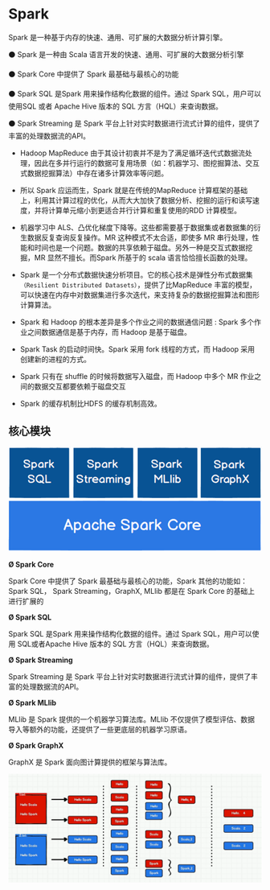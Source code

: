 # Spark



<span style="align:center">Spark 是一种基于内存的快速、通用、可扩展的大数据分析计算引擎。</span>



⚫  Spark 是一种由 Scala 语言开发的快速、通用、可扩展的大数据分析引擎

⚫  Spark Core 中提供了 Spark 最基础与最核心的功能

⚫  Spark SQL 是Spark 用来操作结构化数据的组件。通过 Spark SQL，用户可以使用SQL 或者 Apache Hive 版本的 SQL 方言（HQL）来查询数据。

⚫  Spark Streaming 是 Spark 平台上针对实时数据进行流式计算的组件，提供了丰富的处理数据流的API。







- Hadoop MapReduce 由于其设计初衷并不是为了满足循环迭代式数据流处理，因此在多并行运行的数据可复用场景（如：机器学习、图挖掘算法、交互式数据挖掘算法）中存在诸多计算效率等问题。

- 所以 Spark 应运而生，Spark 就是在传统的MapReduce 计算框架的基础上，利用其计算过程的优化，从而大大加快了数据分析、挖掘的运行和读写速度，并将计算单元缩小到更适合并行计算和重复使用的RDD 计算模型。

- 机器学习中 ALS、凸优化梯度下降等。这些都需要基于数据集或者数据集的衍生数据反复查询反复操作。MR 这种模式不太合适，即使多 MR 串行处理，性能和时间也是一个问题。数据的共享依赖于磁盘。另外一种是交互式数据挖掘，MR 显然不擅长。而Spark 所基于的 scala 语言恰恰擅长函数的处理。

- Spark 是一个分布式数据快速分析项目。它的核心技术是弹性分布式数据集`（Resilient Distributed Datasets）`，提供了比MapReduce 丰富的模型，可以快速在内存中对数据集进行多次迭代，来支持复杂的数据挖掘算法和图形计算算法。

- Spark 和 Hadoop 的根本差异是多个作业之间的数据通信问题 : Spark 多个作业之间数据通信是基于内存，而 Hadoop 是基于磁盘。

- Spark Task 的启动时间快。Spark 采用 fork 线程的方式，而 Hadoop 采用创建新的进程的方式。

- Spark 只有在 shuffle 的时候将数据写入磁盘，而 Hadoop 中多个 MR 作业之间的数据交互都要依赖于磁盘交互

- Spark 的缓存机制比HDFS 的缓存机制高效。



## 核心模块

![image-20230217105833883](images/image-20230217105833883.png)

**Ø Spark Core**

Spark Core 中提供了 Spark 最基础与最核心的功能，Spark 其他的功能如：Spark SQL， Spark Streaming，GraphX, MLlib 都是在 Spark Core 的基础上进行扩展的

**Ø Spark SQL**

Spark SQL 是Spark 用来操作结构化数据的组件。通过 Spark SQL，用户可以使用 SQL或者Apache Hive 版本的 SQL 方言（HQL）来查询数据。

**Ø Spark Streaming**

Spark Streaming 是 Spark 平台上针对实时数据进行流式计算的组件，提供了丰富的处理数据流的API。

**Ø Spark MLlib**

MLlib 是 Spark 提供的一个机器学习算法库。MLlib 不仅提供了模型评估、数据导入等额外的功能，还提供了一些更底层的机器学习原语。

**Ø Spark GraphX**

GraphX 是 Spark 面向图计算提供的框架与算法库。







![image-20230217105358678](images/image-20230217105358678.png)